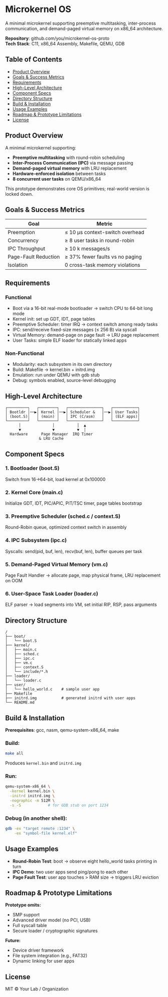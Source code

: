 # Microkernel OS

A minimal microkernel supporting preemptive multitasking, inter-process communication, and demand-paged virtual memory on x86_64 architecture.

**Repository**: github.com/you/microkernel-os-proto  
**Tech Stack**: C11, x86_64 Assembly, Makefile, QEMU, GDB

## Table of Contents
- [Product Overview](#product-overview)
- [Goals & Success Metrics](#goals--success-metrics)
- [Requirements](#requirements)
- [High-Level Architecture](#high-level-architecture)
- [Component Specs](#component-specs)
- [Directory Structure](#directory-structure)
- [Build & Installation](#build--installation)
- [Usage Examples](#usage-examples)
- [Roadmap & Prototype Limitations](#roadmap--prototype-limitations)
- [License](#license)

## Product Overview

A minimal microkernel supporting:

- **Preemptive multitasking** with round-robin scheduling
- **Inter-Process Communication (IPC)** via message passing
- **Demand-paged virtual memory** with LRU replacement
- **Hardware-enforced isolation** between tasks
- **8 concurrent user tasks** on QEMU/x86_64

This prototype demonstrates core OS primitives; real-world version is locked down.

## Goals & Success Metrics

| Goal | Metric |
|------|--------|
| Preemption | ≤ 10 μs context-switch overhead |
| Concurrency | ≥ 8 user tasks in round-robin |
| IPC Throughput | ≥ 10 k messages/s |
| Page-Fault Reduction | ≥ 37% fewer faults vs no paging |
| Isolation | 0 cross-task memory violations |

## Requirements

### Functional
- Boot via a 16-bit real-mode bootloader → switch CPU to 64-bit long mode
- Kernel init: set up GDT, IDT, page tables
- Preemptive Scheduler: timer IRQ → context switch among ready tasks
- IPC: send/receive fixed-size messages (≤ 256 B) via syscall
- Virtual Memory: demand-page on page fault → LRU page replacement
- User Tasks: simple ELF loader for statically linked apps

### Non-Functional
- Modularity: each subsystem in its own directory
- Build: Makefile → kernel.bin + initrd.img
- Emulation: run under QEMU with gdb stub
- Debug: symbols enabled, source-level debugging

## High-Level Architecture

```
┌─────────┐   ┌────────┐   ┌───────────────┐   ┌───────────┐
│ Bootldr │──▶│ Kernel │──▶│ Scheduler &   │──▶│ User Tasks│
│ (boot.S)│   │ (main) │   │ IPC (C/asm)   │   │ (ELF apps)│
└─────────┘   └────────┘   └───────────────┘   └───────────┘
      │              │          │  ▲                
      ▼              ▼          ▼  │                
  Hardware      Page Manager  IRQ Timer             
               & LRU Cache                                
```

## Component Specs

### 1. Bootloader (boot.S)
Switch from 16→64-bit, load kernel at 0x100000

### 2. Kernel Core (main.c)
Initialize GDT, IDT, PIC/APIC, PIT/TSC timer, page tables bootstrap

### 3. Preemptive Scheduler (sched.c / context.S)
Round-Robin queue, optimized context switch in assembly

### 4. IPC Subsystem (ipc.c)
Syscalls: send(pid, buf, len), recv(buf, len), buffer queues per task

### 5. Demand-Paged Virtual Memory (vm.c)
Page Fault Handler → allocate page, map physical frame, LRU replacement on OOM

### 6. User-Space Task Loader (loader.c)
ELF parser → load segments into VM, set initial RIP, RSP, pass arguments

## Directory Structure

```
/
├── boot/               
│   └── boot.S
├── kernel/
│   ├── main.c
│   ├── sched.c
│   ├── ipc.c
│   ├── vm.c
│   ├── context.S
│   └── include/*.h
├── loader/
│   └── loader.c
├── user/
│   └── hello_world.c    # sample user app
├── Makefile
├── initrd.img           # generated initrd with user apps
└── README.md
```

## Build & Installation

**Prerequisites**: gcc, nasm, qemu-system-x86_64, make

### Build:
```bash
make all
```
Produces `kernel.bin` and `initrd.img`

### Run:
```bash
qemu-system-x86_64 \
  -kernel kernel.bin \
  -initrd initrd.img \
  -nographic -m 512M \
  -s -S            # for GDB stub on port 1234
```

### Debug (in another shell):
```bash
gdb -ex "target remote :1234" \
    -ex "symbol-file kernel.elf"
```

## Usage Examples

- **Round-Robin Test**: boot → observe eight hello_world tasks printing in turn
- **IPC Demo**: two user apps send ping/pong to each other
- **Page Fault Test**: user app touches > RAM size → triggers LRU eviction

## Roadmap & Prototype Limitations

**Prototype omits:**
- SMP support
- Advanced driver model (no PCI, USB)
- Full syscall table
- Secure loader / cryptographic signatures

**Future:**
- Device driver framework
- File system integration (e.g., FAT32)
- Dynamic linking for user apps

## License

MIT © Your Lab / Organization
